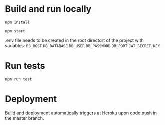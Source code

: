 # Build and run locally
`npm install`

`npm start`

.env file needs to be created in the root directort of the project with variables:
`DB_HOST`
`DB_DATABASE`
`DB_USER`
`DB_PASSWORD`
`DB_PORT`
`JWT_SECRET_KEY`

# Run tests
`npm run test`

# Deployment
Build and deployment automatically triggers at Heroku upon code push in the master branch.
